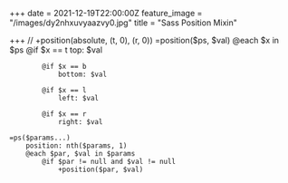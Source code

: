 +++
date = 2021-12-19T22:00:00Z
feature_image = "/images/dy2nhxuvyaazvy0.jpg"
title = "Sass Position Mixin"

+++
    // +position(absolute, (t, 0), (r, 0))
    =position($ps, $val)
    	@each $x in $ps
    		@if $x == t
    			top: $val
    
    		@if $x == b
    			bottom: $val
    
    		@if $x == l
    			left: $val
    
    		@if $x == r
    			right: $val
    
    =ps($params...)
    	position: nth($params, 1)
    	@each $par, $val in $params
    		@if $par != null and $val != null
    			+position($par, $val)